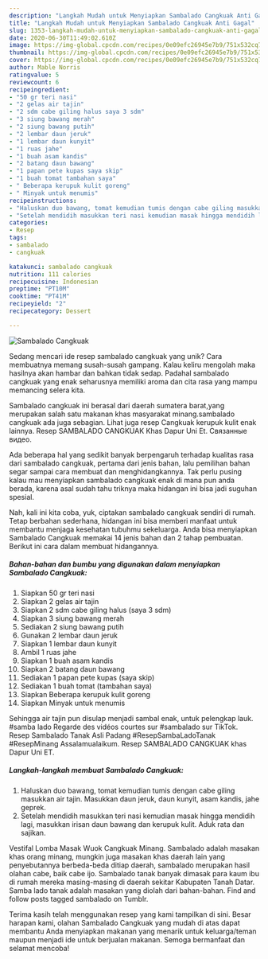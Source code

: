 ```yaml
---
description: "Langkah Mudah untuk Menyiapkan Sambalado Cangkuak Anti Gagal"
title: "Langkah Mudah untuk Menyiapkan Sambalado Cangkuak Anti Gagal"
slug: 1353-langkah-mudah-untuk-menyiapkan-sambalado-cangkuak-anti-gagal
date: 2020-06-30T11:49:02.610Z
image: https://img-global.cpcdn.com/recipes/0e09efc26945e7b9/751x532cq70/sambalado-cangkuak-foto-resep-utama.jpg
thumbnail: https://img-global.cpcdn.com/recipes/0e09efc26945e7b9/751x532cq70/sambalado-cangkuak-foto-resep-utama.jpg
cover: https://img-global.cpcdn.com/recipes/0e09efc26945e7b9/751x532cq70/sambalado-cangkuak-foto-resep-utama.jpg
author: Mable Norris
ratingvalue: 5
reviewcount: 6
recipeingredient:
- "50 gr teri nasi"
- "2 gelas air tajin"
- "2 sdm cabe giling halus saya 3 sdm"
- "3 siung bawang merah"
- "2 siung bawang putih"
- "2 lembar daun jeruk"
- "1 lembar daun kunyit"
- "1 ruas jahe"
- "1 buah asam kandis"
- "2 batang daun bawang"
- "1 papan pete kupas saya skip"
- "1 buah tomat tambahan saya"
- " Beberapa kerupuk kulit goreng"
- " Minyak untuk menumis"
recipeinstructions:
- "Haluskan duo bawang, tomat kemudian tumis dengan cabe giling masukkan air tajin. Masukkan daun jeruk, daun kunyit, asam kandis, jahe geprek."
- "Setelah mendidih masukkan teri nasi kemudian masak hingga mendidih lagi, masukkan irisan daun bawang dan kerupuk kulit. Aduk rata dan sajikan."
categories:
- Resep
tags:
- sambalado
- cangkuak

katakunci: sambalado cangkuak 
nutrition: 111 calories
recipecuisine: Indonesian
preptime: "PT10M"
cooktime: "PT41M"
recipeyield: "2"
recipecategory: Dessert

---
```



![Sambalado Cangkuak](https://img-global.cpcdn.com/recipes/0e09efc26945e7b9/751x532cq70/sambalado-cangkuak-foto-resep-utama.jpg)

Sedang mencari ide resep sambalado cangkuak yang unik? Cara membuatnya memang susah-susah gampang. Kalau keliru mengolah maka hasilnya akan hambar dan bahkan tidak sedap. Padahal sambalado cangkuak yang enak seharusnya memiliki aroma dan cita rasa yang mampu memancing selera kita.

Sambalado cangkuak ini berasal dari daerah sumatera barat,yang merupakan salah satu makanan khas masyarakat minang.sambalado cangkuak ada juga sebagian. Lihat juga resep Cangkuak kerupuk kulit enak lainnya. Resep SAMBALADO CANGKUAK Khas Dapur Uni Et. Связанные видео.

Ada beberapa hal yang sedikit banyak berpengaruh terhadap kualitas rasa dari sambalado cangkuak, pertama dari jenis bahan, lalu pemilihan bahan segar sampai cara membuat dan menghidangkannya. Tak perlu pusing kalau mau menyiapkan sambalado cangkuak enak di mana pun anda berada, karena asal sudah tahu triknya maka hidangan ini bisa jadi suguhan spesial.


Nah, kali ini kita coba, yuk, ciptakan sambalado cangkuak sendiri di rumah. Tetap berbahan sederhana, hidangan ini bisa memberi manfaat untuk membantu menjaga kesehatan tubuhmu sekeluarga. Anda bisa menyiapkan Sambalado Cangkuak memakai 14 jenis bahan dan 2 tahap pembuatan. Berikut ini cara dalam membuat hidangannya.

<!--inarticleads1-->

##### Bahan-bahan dan bumbu yang digunakan dalam menyiapkan Sambalado Cangkuak:

1. Siapkan 50 gr teri nasi
1. Siapkan 2 gelas air tajin
1. Siapkan 2 sdm cabe giling halus (saya 3 sdm)
1. Siapkan 3 siung bawang merah
1. Sediakan 2 siung bawang putih
1. Gunakan 2 lembar daun jeruk
1. Siapkan 1 lembar daun kunyit
1. Ambil 1 ruas jahe
1. Siapkan 1 buah asam kandis
1. Siapkan 2 batang daun bawang
1. Sediakan 1 papan pete kupas (saya skip)
1. Sediakan 1 buah tomat (tambahan saya)
1. Siapkan  Beberapa kerupuk kulit goreng
1. Siapkan  Minyak untuk menumis


Sehingga air tajin pun disulap menjadi sambal enak, untuk pelengkap lauk. #samba lado Regarde des vidéos courtes sur #sambalado sur TikTok. Resep Sambalado Tanak Asli Padang #ResepSambaLadoTanak #ResepMinang Assalamualaikum. Resep SAMBALADO CANGKUAK khas Dapur Uni ET. 

<!--inarticleads2-->

##### Langkah-langkah membuat Sambalado Cangkuak:

1. Haluskan duo bawang, tomat kemudian tumis dengan cabe giling masukkan air tajin. Masukkan daun jeruk, daun kunyit, asam kandis, jahe geprek.
1. Setelah mendidih masukkan teri nasi kemudian masak hingga mendidih lagi, masukkan irisan daun bawang dan kerupuk kulit. Aduk rata dan sajikan.


Vestifal Lomba Masak Wuok Cangkuak Minang. Sambalado adalah masakan khas orang minang, mungkin juga masakan khas daerah lain yang penyebutannya berbeda-beda ditiap daerah, sambalado merupakan hasil olahan cabe, baik cabe ijo. Sambalado tanak banyak dimasak para kaum ibu di rumah mereka masing-masing di daerah sekitar Kabupaten Tanah Datar. Samba lado tanak adalah masakan yang diolah dari bahan-bahan. Find and follow posts tagged sambalado on Tumblr. 

Terima kasih telah menggunakan resep yang kami tampilkan di sini. Besar harapan kami, olahan Sambalado Cangkuak yang mudah di atas dapat membantu Anda menyiapkan makanan yang menarik untuk keluarga/teman maupun menjadi ide untuk berjualan makanan. Semoga bermanfaat dan selamat mencoba!
